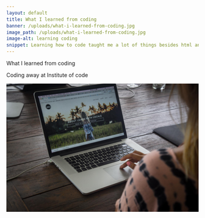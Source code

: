 ```yaml
---
layout: default
title: What I learned from coding
banner: /uploads/what-i-learned-from-coding.jpg
image_path: /uploads/what-i-learned-from-coding.jpg
image-alt: learning coding
snippet: Learning how to code taught me a lot of things besides html and css.
---
```



What I learned from coding

Coding away at Institute of code

![](/uploads/versions/learn-how-to-code-3---x----2048-1365x---.jpg)